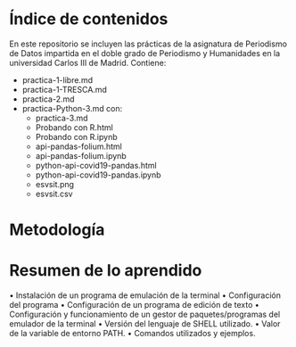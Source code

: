 # Índice de contenidos
En este repositorio se incluyen las prácticas de la asignatura de Periodismo de Datos impartida en el doble grado de Periodismo y Humanidades en la universidad Carlos III de Madrid. Contiene:
- practica-1-libre.md
- practica-1-TRESCA.md
- practica-2.md
- practica-Python-3.md con:
   - practica-3.md
   - Probando con R.html
   - Probando con R.ipynb
   - api-pandas-folium.html
   - api-pandas-folium.ipynb
   - python-api-covid19-pandas.html
   - python-api-covid19-pandas.ipynb
   - esvsit.png
   - esvsit.csv


# Metodología 


# Resumen de lo aprendido

•	Instalación de un programa de emulación de la terminal
•	Configuración del programa
•	Configuración de un programa de edición de texto
•	Configuración y funcionamiento de un gestor de paquetes/programas del emulador de la terminal
•	Versión del lenguaje de SHELL utilizado.
•	Valor de la variable de entorno PATH.
•	Comandos utilizados y ejemplos.
